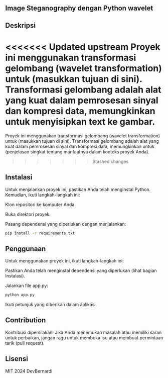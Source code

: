 
## Image Steganography dengan Python wavelet

## Deskripsi
<<<<<<< Updated upstream
Proyek ini menggunakan transformasi gelombang (wavelet transformation) untuk (masukkan tujuan di sini). Transformasi gelombang adalah alat yang kuat dalam pemrosesan sinyal dan kompresi data, memungkinkan untuk menyisipkan text ke gambar.
=======
Proyek ini menggunakan transformasi gelombang (wavelet transformation) untuk (masukkan tujuan di sini). Transformasi gelombang adalah alat yang kuat dalam pemrosesan sinyal dan kompresi data, memungkinkan untuk (penjelasan singkat tentang manfaatnya dalam konteks proyek Anda).
>>>>>>> Stashed changes

## Instalasi
Untuk menjalankan proyek ini, pastikan Anda telah menginstal Python. Kemudian, ikuti langkah-langkah ini:

Klon repositori ke komputer Anda.

Buka direktori proyek.

Pasang dependensi yang diperlukan dengan menjalankan:

```bash
pip install -r requirements.txt
```
## Penggunaan
Untuk menggunakan proyek ini, ikuti langkah-langkah ini:

Pastikan Anda telah menginstal dependensi yang diperlukan (lihat bagian Instalasi).

Jalankan file app.py:
```bash
python app.py
```
Ikuti petunjuk yang diberikan dalam aplikasi.

## Contribution
Kontribusi dipersilakan! Jika Anda menemukan masalah atau memiliki saran untuk perbaikan, jangan ragu untuk membuka isu atau membuat permintaan tarik (pull request).

## Lisensi 
MIT 2024 DevBernardi
